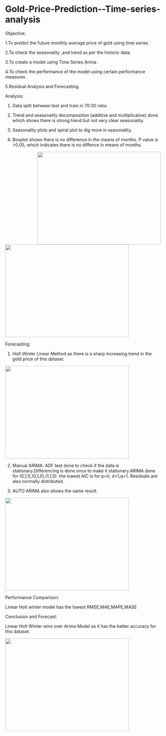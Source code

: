 # Gold-Price-Prediction--Time-series-analysis

Objective:

1.To predict the future monthly average price of gold using time series.

2.To check the seasonality ,and trend as per the historic data.

3.To create a model using Time Series Arima . 

4.To check the performance of the model using certain performance measures .

5.Residual Analysis and Forecasting.

Analysis:

1. Data split between test and train in 70:30 ratio.

2. Trend and seasonality decomposition (additive and multiplicative) done  which shows there is strong trend but not very clear seasonality.

3. Seasonality plots and spiral plot to dig more in seasonality.

4. Boxplot shows there is no difference in the means of months. P value is >0.05, which indicates there is no diffence in means of months.

<img src="https://user-images.githubusercontent.com/99994988/154946361-352234b1-34f8-4033-a3a6-9a68b19a7799.png" width="400" height="300" align="right">

<img src="https://user-images.githubusercontent.com/99994988/154946195-3efb596c-d9d2-416e-ab44-69449583dfa6.png" width="400" height="300" >



Forecasting:

1. Holt Winter Linear Method as there is a sharp increasing trend in the gold price of this dataset.

<img src="https://user-images.githubusercontent.com/99994988/154945715-9c851b30-e8ff-4608-bcd3-4b7aff6d1abf.png" width="400" height="300">


2. Manual ARIMA: ADF test done to check if the data is stationary.Differencing is done once to make it stationary.ARIMA done for (0,1,1),(0,1,0),(1,1,0).
   the lowest AIC is for p=0, d=1,q=1. Residuals are also normally distributed.
   
3. AUTO ARIMA also shows the same result.

<img src="https://user-images.githubusercontent.com/99994988/154944945-8301da75-bf65-4379-a2fc-8fd600ae8880.png" width="400" height="300">


Performance Comparison:

Linear Holt winter model has the lowest RMSE,MAE,MAPE,MASE

Conclusion and Forecast:

Linear Holt Winter wins over Arima Model as it has the better accuracy for this dataset. 

<img src="https://user-images.githubusercontent.com/99994988/154946669-8147b7ed-ef25-4d4b-b127-de2922c16d85.png" width="400" height="300">













